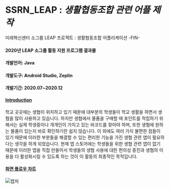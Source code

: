 # SSRN_LEAP : *생활협동조합 관련 어플 제작*
미래혁신센터 소그룹 LEAP 프로젝트 : 생활협동조합 어플리케이션 -FIN-


#### 2020년 LEAP 소그룹 활동 지원 프로그램 결과물

#### 개발언어: Java

#### 개발도구: Android Studio, Zeplin

#### 개발기간: 2020.07~2020.12



#### <u>Introduction</u>

학교 곳곳에는 생협이 위치하고 있기 때문에 대부분의 학생들이 학교 생활을 하면서 생협을 많이 사용하고 있습니다. 하지만 생협에서 물품을 구매할 때 포인트를 적립하기 위해서는 실제 학생증이나 개개인이 가지고 있는 바코드를 찾아야 하며, 또한 생협에 원하는 물품이 있는지 바로 확인하기란 쉽지 않습니다. 이 외에도 여러 가지 불편한 점들이 있기 때문에 이러한 부분들을 해결할 수 있는 편리한 기능을 가진 생협 관련 앱이 필요하다는 생각을 하게 되었습니다. 현재 앱 스토어에는 학생들을 위한 생협 관련 앱이 없기 때문에 이러한 앱을 직접 만들어서 학생들의 생협 사용에 대한 편의성 증진과 생협의 이용을 더 활성화시킬 수 있도록 하는 것이 이 활동의 최종적인 목적입니다.

#### 

#### <u>화면 플로우 차트</u>

![캡처](https://user-images.githubusercontent.com/58241963/107252825-1290d200-6a79-11eb-8261-84599b4c9d31.JPG)  



